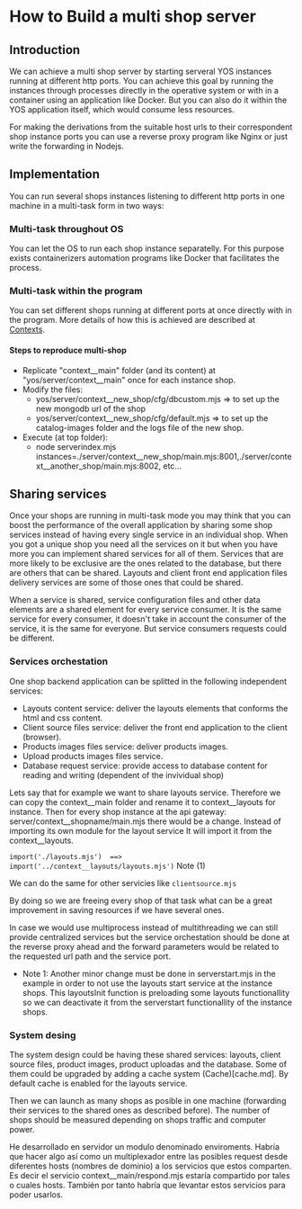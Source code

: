 How to Build a multi shop server
================================

## Introduction

We can achieve a multi shop server by starting serveral YOS instances running at different http ports. You can achieve this goal by running the instances through processes directly in the operative system or with in a container using an application like Docker. But you can also do it within the YOS application itself, which would consume less resources.

For making the derivations from the suitable host urls to their correspondent shop instance ports you can use a reverse proxy program like Nginx or just write the forwarding in Nodejs.

## Implementation

You can run several shops instances listening to different http ports in one machine in a multi-task form in two ways:

### Multi-task throughout OS

You can let the OS to run each shop instance separatelly. For this purpose exists containerizers automation programs like Docker that facilitates the process.

### Multi-task within the program

You can set different shops running at different ports at once directly with in the program. More details of how this is achieved are described at [Contexts](constexts.md).

#### Steps to reproduce multi-shop

- Replicate "context__main" folder (and its content) at "yos/server/context__main" once for each instance shop.
- Modify the files:
  - yos/server/context__new_shop/cfg/dbcustom.mjs => to set up the new mongodb url of the shop
  - yos/server/context__new_shop/cfg/default.mjs => to set up the catalog-images folder and the logs file of the new shop.
- Execute (at top folder):
  - node serverindex.mjs instances=./server/context__new_shop/main.mjs:8001,./server/context__another_shop/main.mjs:8002, etc...

## Sharing services

Once your shops are running in multi-task mode you may think that you can boost the performance of the overall application by sharing some shop services instead of having every single service in an individual shop. When you got a unique shop you need all the services on it but when you have more you can implement shared services for all of them. Services that are more likely to be exclusive are the ones related to the database, but there are others that can be shared. Layouts and client front end application files delivery services are some of those ones that could be shared.

When a service is shared, service configuration files and other data elements are a shared element for every service consumer. It is the same service for every consumer, it doesn't take in account the consumer of the service, it is the same for everyone. But service consumers requests could be different.

### Services orchestation

One shop backend application can be splitted in the following independent services:
- Layouts content service: deliver the layouts elements that conforms the html and css content.
- Client source files service: deliver the front end application to the client (browser).
- Products images files service: deliver products images.
- Upload products images files service.
- Database request service: provide access to database content for reading and writing (dependent of the invividual shop)

Lets say that for example we want to share layouts service. Therefore we can copy the context__main folder and rename it to context__layouts for instance. Then for every shop instance at the api gateway: server/context__shopname/main.mjs there would be a change. Instead of importing its own module for the layout service It will import it from the context__layouts.

`import('./layouts.mjs')  ==>  import('../context__layouts/layouts.mjs')` Note (1)

We can do the same for other servicies like `clientsource.mjs`

By doing so we are freeing every shop of that task what can be a great improvement in saving resources if we have several ones.

In case we would use multiprocess instead of multithreading we can still provide centralized services but the service orchestation should be done at the reverse proxy ahead and the forward parameters would be related to the requested url path and the service port.

- Note 1: Another minor change must be done in serverstart.mjs in the example in order to not use the layouts start service at the instance shops. This layoutsInit function is preloading some layouts functionallity so we can deactivate it from the serverstart functionallity of the instance shops.

### System desing

The system design could be having these shared services: layouts, client source files, product images, product uploadas and the database. Some of them could be upgraded by adding a cache system (Cache)[cache.md]. By default cache is enabled for the layouts service.

Then we can launch as many shops as posible in one machine (forwarding their services to the shared ones as described before). The number of shops should be measured depending on shops traffic and computer power.

He desarrollado en servidor un modulo denominado enviroments. Habría que hacer algo así como un multiplexador entre las posibles request desde diferentes hosts (nombres de dominio) a los servicios que estos comparten. Es decir el servicio context__main/respond.mjs estaría compartido por tales o cuales hosts. También por tanto habría que levantar estos servicios para poder usarlos. 
